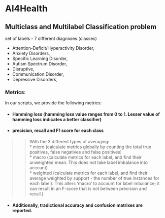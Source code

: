 # AI4Health
## Multiclass and Multilabel Classification problem
 set of labels - 7 different diagnoses (classes)<br />
 * Attention-Deficit/Hyperactivity Disorder,
 * Anxiety Disorders,
 * Specific Learning Disorder,
 * Autism Spectrum Disorder,
 * Disruptive, 
 * Communication Disorder,
 * Depressive Disorders, <br />



### Metrics:
In our scripts, we provide the following metrics:
* #### Hamming loss  (hamming loss value ranges from 0 to 1. Lesser value of hamming loss indicates a better classifier)
* #### precision, recall and F1 score for each class <br />
>>With the 3 different types of averaging:
    <br /> * micro (calculate metrics globally by counting the total true positives, false negatives and false positives)
    <br /> * macro (calculate metrics for each label, and find their unweighted mean. This does not take label imbalance into account)
    <br /> * weighted (calculate metrics for each label, and find their average weighted by support - the number of true instances for each label). 
 This alters ‘macro’ to account for label imbalance; it can result in an F-score that is not between precision and recall.) <br />

* #### Additionally, tradictional accuracy and confusion matrixes are reported.


